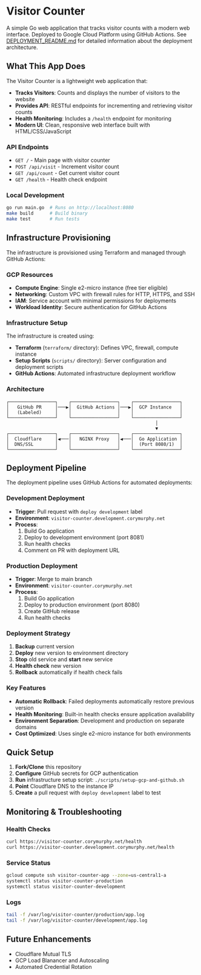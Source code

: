 # Visitor Counter

A simple Go web application that tracks visitor counts with a modern web interface. Deployed to Google Cloud Platform using GitHub Actions. See [DEPLOYMENT_README.md](DEPLOYMENT_README.md) for detailed information about the deployment architecture.

## What This App Does

The Visitor Counter is a lightweight web application that:

- **Tracks Visitors**: Counts and displays the number of visitors to the website
- **Provides API**: RESTful endpoints for incrementing and retrieving visitor counts
- **Health Monitoring**: Includes a `/health` endpoint for monitoring
- **Modern UI**: Clean, responsive web interface built with HTML/CSS/JavaScript

### API Endpoints
- `GET /` - Main page with visitor counter
- `POST /api/visit` - Increment visitor count
- `GET /api/count` - Get current visitor count
- `GET /health` - Health check endpoint

### Local Development
```bash
go run main.go  # Runs on http://localhost:8080
make build      # Build binary
make test       # Run tests
```

## Infrastructure Provisioning

The infrastructure is provisioned using Terraform and managed through GitHub Actions:

### GCP Resources
- **Compute Engine**: Single e2-micro instance (free tier eligible)
- **Networking**: Custom VPC with firewall rules for HTTP, HTTPS, and SSH
- **IAM**: Service account with minimal permissions for deployments
- **Workload Identity**: Secure authentication for GitHub Actions

### Infrastructure Setup
The infrastructure is created using:
- **Terraform** (`terraform/` directory): Defines VPC, firewall, compute instance
- **Setup Scripts** (`scripts/` directory): Server configuration and deployment scripts
- **GitHub Actions**: Automated infrastructure deployment workflow

### Architecture
```
┌─────────────────┐    ┌─────────────────┐    ┌─────────────────┐
│   GitHub PR     │───▶│  GitHub Actions │───▶│  GCP Instance   │
│   (Labeled)     │    │                 │    │                 │
└─────────────────┘    └─────────────────┘    └─────────────────┘
                                                       │
                                                       ▼
┌─────────────────┐    ┌─────────────────┐    ┌─────────────────┐
│  Cloudflare     │◀───│   NGINX Proxy   │◀───│  Go Application │
│  DNS/SSL        │    │                 │    │  (Port 8080/1)  │
└─────────────────┘    └─────────────────┘    └─────────────────┘
```

## Deployment Pipeline

The deployment pipeline uses GitHub Actions for automated deployments:

### Development Deployment
- **Trigger**: Pull request with `deploy development` label
- **Environment**: `visitor-counter.development.corymurphy.net`
- **Process**: 
  1. Build Go application
  2. Deploy to development environment (port 8081)
  3. Run health checks
  4. Comment on PR with deployment URL

### Production Deployment
- **Trigger**: Merge to main branch
- **Environment**: `visitor-counter.corymurphy.net`
- **Process**:
  1. Build Go application
  2. Deploy to production environment (port 8080)
  3. Create GitHub release
  4. Run health checks

### Deployment Strategy
1. **Backup** current version
2. **Deploy** new version to environment directory
3. **Stop** old service and **start** new service
4. **Health check** new version
5. **Rollback** automatically if health check fails

### Key Features
- **Automatic Rollback**: Failed deployments automatically restore previous version
- **Health Monitoring**: Built-in health checks ensure application availability
- **Environment Separation**: Development and production on separate domains
- **Cost Optimized**: Uses single e2-micro instance for both environments

## Quick Setup

1. **Fork/Clone** this repository
2. **Configure** GitHub secrets for GCP authentication
3. **Run** infrastructure setup script: `./scripts/setup-gcp-and-github.sh`
4. **Point** Cloudflare DNS to the instance IP
5. **Create** a pull request with `deploy development` label to test

## Monitoring & Troubleshooting

### Health Checks
```bash
curl https://visitor-counter.corymurphy.net/health
curl https://visitor-counter.development.corymurphy.net/health
```

### Service Status
```bash
gcloud compute ssh visitor-counter-app --zone=us-central1-a
systemctl status visitor-counter-production
systemctl status visitor-counter-development
```

### Logs
```bash
tail -f /var/log/visitor-counter/production/app.log
tail -f /var/log/visitor-counter/development/app.log
```

## Future Enhancements

- Cloudflare Mutual TLS
- GCP Load Blanancer and Autoscaling
- Automated Credential Rotation

